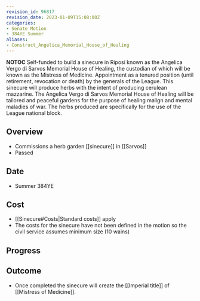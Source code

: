 ```yaml
---
revision_id: 96817
revision_date: 2023-01-09T15:08:00Z
categories:
- Senate Motion
- 384YE Summer
aliases:
- Construct_Angelica_Memorial_House_of_Healing
---
```



__NOTOC__
Self-funded to build a sinecure in Riposi known as the Angelica Vergo di Sarvos Memorial House of Healing, the custodian of which will be known as the Mistress of Medicine. Appointment as a tenured position (until retirement, revocation or death) by the generals of the League. This sinecure will produce herbs with the intent of producing cerulean mazzarine. The Angelica Vergo di Sarvos Memorial House of Healing will be tailored and peaceful gardens for the purpose of healing malign and mental maladies of war. The herbs produced are specifically for the use of the League national block.

## Overview
* Commissions a herb garden [[sinecure]] in [[Sarvos]]
* Passed
## Date
* Summer 384YE
## Cost
* [[Sinecure#Costs|Standard costs]] apply
* The costs for the sinecure have not been defined in the motion so the civil service assumes minimum size (10 wains)
## Progress

## Outcome
* Once completed the sinecure will create the [[Imperial title]] of [[Mistress of Medicine]].
